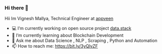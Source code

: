 ### Hi there 👋

<!--
**bodasheera/bodasheera** is a ✨ _special_ ✨ repository because its `README.md` (this file) appears on your GitHub profile.
Here are some ideas to get you started:
- 🔭 I’m currently working on ...
- 🌱 I’m currently learning ...
- 👯 I’m looking to collaborate on ...
- 🤔 I’m looking for help with ...
- 💬 Ask me about ...
- 📫 How to reach me: ...
- 😄 Pronouns: ...
- ⚡ Fun fact: ...
-->

Hii Im Vignesh Mallya, Technical Engineer at [appveen](https://www.appveen.com/)
- 💻 I’m currently working on open source project [data.stack](https://cloud.appveen.com/)
- 🌱 I’m currently learning about Blockchain Development
- 💬 Ask me about Data Science , NLP , Scraping , Python and Automation 
- 📫 How to reach me: https://bit.ly/3yQlvZF

<!-- ![Vignesh's GitHub stats](https://github-readme-stats.vercel.app/api?username=bodasheera)
 -->
